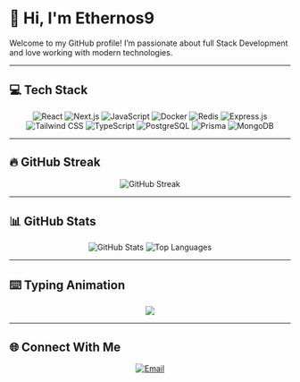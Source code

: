 # 👋 Hi, I'm Ethernos9

Welcome to my GitHub profile! I’m passionate about full Stack Development and love working with modern technologies.

---

## 💻 Tech Stack
<div align="center">
   <img src="https://img.shields.io/badge/React-%2361DAFB.svg?style=for-the-badge&logo=react&logoColor=black" alt="React" />
   <img src="https://img.shields.io/badge/Next.js-%23000000.svg?style=for-the-badge&logo=nextdotjs&logoColor=white" alt="Next.js" />
   <img src="https://img.shields.io/badge/JavaScript-%23F7DF1E.svg?style=for-the-badge&logo=javascript&logoColor=black" alt="JavaScript" />
   <img src="https://img.shields.io/badge/Docker-%230db7ed.svg?style=for-the-badge&logo=docker&logoColor=white" alt="Docker" />
   <img src="https://img.shields.io/badge/Redis-%23DC382D.svg?style=for-the-badge&logo=redis&logoColor=white" alt="Redis" />
   <img src="https://img.shields.io/badge/Express.js-%23000000.svg?style=for-the-badge&logo=express&logoColor=white" alt="Express.js" />
   <img src="https://img.shields.io/badge/TailwindCSS-%2338B2AC.svg?style=for-the-badge&logo=tailwind-css&logoColor=white" alt="Tailwind CSS" />
   <img src="https://img.shields.io/badge/TypeScript-%23007ACC.svg?style=for-the-badge&logo=typescript&logoColor=white" alt="TypeScript" />
   <img src="https://img.shields.io/badge/PostgreSQL-%23336791.svg?style=for-the-badge&logo=postgresql&logoColor=white" alt="PostgreSQL" />
   <img src="https://img.shields.io/badge/Prisma-%232D3748.svg?style=for-the-badge&logo=prisma&logoColor=white" alt="Prisma" />
   <img src="https://img.shields.io/badge/MongoDB-%2347A248.svg?style=for-the-badge&logo=mongodb&logoColor=white" alt="MongoDB" />
</div>

---

## 🔥 GitHub Streak
<div align="center">
  <img src="https://streak-stats.demolab.com/?user=Ethernos9&theme=dark&hide_border=true" alt="GitHub Streak" />
</div>

---

## 📊 GitHub Stats
<div align="center">
  <img src="https://github-readme-stats.vercel.app/api?username=Ethernos9&show_icons=true&theme=dark" alt="GitHub Stats" />
  <img src="https://github-readme-stats.vercel.app/api/top-langs/?username=Ethernos9&layout=compact&theme=dark" alt="Top Languages" />
</div>

---

## ⌨️ Typing Animation
<div align="center">
  <img src="https://readme-typing-svg.herokuapp.com?font=Fira+Code&size=24&duration=4000&pause=1000&color=F7DF1E&center=true&vCenter=true&width=435&lines=Hi,+I'm+Ethernos9;I'm+a+Web+Developer;I+❤️+React+and+Next.js" />
</div>

---

## 🌐 Connect With Me
<div align="center">
  <a href="mailto:shubhampanse938@gmail.com">
    <img src="https://img.shields.io/badge/Email-%23D14836.svg?style=for-the-badge&logo=gmail&logoColor=white" alt="Email" />
  </a>
</div>

